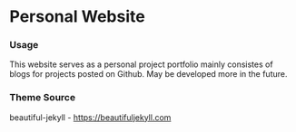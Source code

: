 # Personal Website

### Usage
This website serves as a personal project portfolio mainly consistes of blogs for projects posted on Github. May be developed more in the future.

### Theme Source
beautiful-jekyll - https://beautifuljekyll.com
